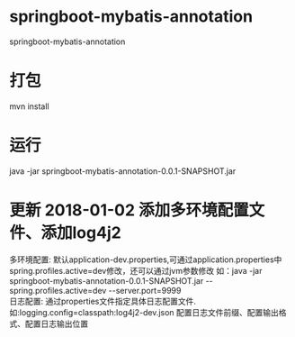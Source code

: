 # springboot-mybatis-annotation
springboot-mybatis-annotation

# 打包
mvn install

# 运行
java -jar springboot-mybatis-annotation-0.0.1-SNAPSHOT.jar


# 更新 2018-01-02 添加多环境配置文件、添加log4j2
多环境配置:
默认application-dev.properties,可通过application.properties中spring.profiles.active=dev修改，还可以通过jvm参数修改 如：java -jar springboot-mybatis-annotation-0.0.1-SNAPSHOT.jar --spring.profiles.active=dev --server.port=9999
<br>日志配置:
通过properties文件指定具体日志配置文件. 如:logging.config=classpath:log4j2-dev.json
配置日志文件前缀、配置输出格式、配置日志输出位置




